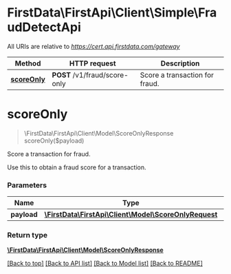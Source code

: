 # FirstData\FirstApi\Client\Simple\FraudDetectApi

All URIs are relative to *https://cert.api.firstdata.com/gateway*

Method | HTTP request | Description
------------- | ------------- | -------------
[**scoreOnly**](FraudDetectApi.md#scoreOnly) | **POST** /v1/fraud/score-only | Score a transaction for fraud.


# **scoreOnly**
> \FirstData\FirstApi\Client\Model\ScoreOnlyResponse scoreOnly($payload)

Score a transaction for fraud.

Use this to obtain a fraud score for a transaction.

### Parameters

Name | Type | Description  | Notes
------------- | ------------- | ------------- | -------------
 **payload** | [**\FirstData\FirstApi\Client\Model\ScoreOnlyRequest**](../Model/ScoreOnlyRequest.md)|  |

### Return type

[**\FirstData\FirstApi\Client\Model\ScoreOnlyResponse**](../Model/ScoreOnlyResponse.md)

[[Back to top]](#) [[Back to API list]](../../README.md#documentation-for-api-endpoints) [[Back to Model list]](../../README.md#documentation-for-models) [[Back to README]](../../README.md)

